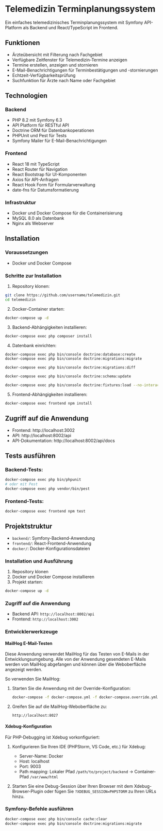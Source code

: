 # Telemedizin Terminplanungssystem

Ein einfaches telemedizinisches Terminplanungssystem mit Symfony API-Platform als Backend und React/TypeScript im Frontend.

## Funktionen

- Ärzteübersicht mit Filterung nach Fachgebiet
- Verfügbare Zeitfenster für Telemedizin-Termine anzeigen
- Termine erstellen, anzeigen und stornieren
- E-Mail-Benachrichtigungen für Terminbestätigungen und -stornierungen
- Echtzeit-Verfügbarkeitsprüfung
- Suchfunktion für Ärzte nach Name oder Fachgebiet

## Technologien

### Backend
- PHP 8.2 mit Symfony 6.3
- API Platform für RESTful API
- Doctrine ORM für Datenbankoperationen
- PHPUnit und Pest für Tests
- Symfony Mailer für E-Mail-Benachrichtigungen

### Frontend
- React 18 mit TypeScript
- React Router für Navigation
- React Bootstrap für UI-Komponenten
- Axios für API-Anfragen
- React Hook Form für Formularverwaltung
- date-fns für Datumsformatierung

### Infrastruktur
- Docker und Docker Compose für die Containerisierung
- MySQL 8.0 als Datenbank
- Nginx als Webserver

## Installation

### Voraussetzungen
- Docker und Docker Compose

### Schritte zur Installation

1. Repository klonen:
```bash
git clone https://github.com/username/telemedizin.git
cd telemedizin
```

2. Docker-Container starten:
```bash
docker-compose up -d
```

3. Backend-Abhängigkeiten installieren:
```bash
docker-compose exec php composer install
```

4. Datenbank einrichten:
```bash
docker-compose exec php bin/console doctrine:database:create
docker-compose exec php bin/console doctrine:migrations:migrate

docker-compose exec php bin/console doctrine:migrations:diff

docker-compose exec php bin/console doctrine:schema:update

docker-compose exec php bin/console doctrine:fixtures:load --no-interaction
```

5. Frontend-Abhängigkeiten installieren:
```bash
docker-compose exec frontend npm install
```

## Zugriff auf die Anwendung

- Frontend: http://localhost:3002
- API: http://localhost:8002/api
- API-Dokumentation: http://localhost:8002/api/docs

## Tests ausführen

### Backend-Tests:
```bash
docker-compose exec php bin/phpunit
# oder mit Pest
docker-compose exec php vendor/bin/pest
```

### Frontend-Tests:
```bash
docker-compose exec frontend npm test
```

## Projektstruktur

- `backend/`: Symfony-Backend-Anwendung
- `frontend/`: React-Frontend-Anwendung
- `docker/`: Docker-Konfigurationsdateien

### Installation und Ausführung

1. Repository klonen
2. Docker und Docker Compose installieren
3. Projekt starten:

```bash
docker-compose up -d
```

### Zugriff auf die Anwendung

- Backend API: `http://localhost:8002/api`
- Frontend: `http://localhost:3002`

### Entwicklerwerkzeuge

#### MailHog E-Mail-Testen

Diese Anwendung verwendet MailHog für das Testen von E-Mails in der Entwicklungsumgebung. Alle von der Anwendung gesendeten E-Mails werden von MailHog abgefangen und können über die Weboberfläche angezeigt werden.

So verwenden Sie MailHog:

1. Starten Sie die Anwendung mit der Override-Konfiguration:
   ```bash
   docker-compose -f docker-compose.yml -f docker-compose.override.yml up -d
   ```

2. Greifen Sie auf die MailHog-Weboberfläche zu:
   ```
   http://localhost:8027
   ```


#### Xdebug-Konfiguration

Für PHP-Debugging ist Xdebug vorkonfiguriert:

1. Konfigurieren Sie Ihren IDE (PHPStorm, VS Code, etc.) für Xdebug:
   - Server-Name: Docker
   - Host: localhost
   - Port: 9003
   - Path mapping: Lokaler Pfad `/path/to/project/backend` -> Container-Pfad `/var/www/html`

2. Starten Sie eine Debug-Session über Ihren Browser mit dem Xdebug-Browser-Plugin oder fügen Sie `?XDEBUG_SESSION=PHPSTORM` zu Ihren URLs hinzu.


### Symfony-Befehle ausführen

```bash
docker-compose exec php bin/console cache:clear
docker-compose exec php bin/console doctrine:migrations:migrate
```


